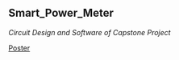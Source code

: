 ## **Smart_Power_Meter**
<em>Circuit Design and Software of Capstone Project</em>

[Poster](https://mega.nz/file/efZU2BwI#3DIBVify5szaUZQ0Xt_F5YknIYOPKPJ1EOSmO7vj0w0)
